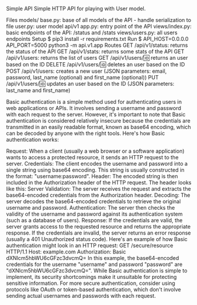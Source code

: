 Simple API
Simple HTTP API for playing with User model.

Files
models/
base.py: base of all models of the API - handle serialization to file
user.py: user model
api/v1
app.py: entry point of the API
views/index.py: basic endpoints of the API: /status and /stats
views/users.py: all users endpoints
Setup
$ pip3 install -r requirements.txt
Run
$ API_HOST=0.0.0.0 API_PORT=5000 python3 -m api.v1.app
Routes
GET /api/v1/status: returns the status of the API
GET /api/v1/stats: returns some stats of the API
GET /api/v1/users: returns the list of users
GET /api/v1/users/:id: returns an user based on the ID
DELETE /api/v1/users/:id: deletes an user based on the ID
POST /api/v1/users: creates a new user (JSON parameters: email, password, last_name (optional) and first_name (optional))
PUT /api/v1/users/:id: updates an user based on the ID (JSON parameters: last_name and first_name)

Basic authentication is a simple method used for authenticating users in web applications or APIs. It involves sending a username and password with each request to the server. However, it's important to note that Basic authentication is considered relatively insecure because the credentials are transmitted in an easily readable format, known as base64 encoding, which can be decoded by anyone with the right tools.
Here's how Basic authentication works:

Request: When a client (usually a web browser or a software application) wants to access a protected resource, it sends an HTTP request to the server.
Credentials: The client encodes the username and password into a single string using base64 encoding. This string is usually constructed in the format: "username:password".
Header: The encoded string is then included in the Authorization header of the HTTP request. The header looks like this:
Server Validation: The server receives the request and extracts the base64-encoded credentials from the Authorization header.
Decoding: The server decodes the base64-encoded credentials to retrieve the original username and password.
Authentication: The server then checks the validity of the username and password against its authentication system (such as a database of users).
Response: If the credentials are valid, the server grants access to the requested resource and returns the appropriate response. If the credentials are invalid, the server returns an error response (usually a 401 Unauthorized status code).
Here's an example of how Basic authentication might look in an HTTP request:
GET /secure/resource HTTP/1.1
Host: example.com
Authorization: Basic dXNlcm5hbWU6cGFzc3dvcmQ=
In this example, the base64-encoded credentials for the username "username" and password "password" are "dXNlcm5hbWU6cGFzc3dvcmQ=".
While Basic authentication is simple to implement, its security shortcomings make it unsuitable for protecting sensitive information. For more secure authentication, consider using protocols like OAuth or token-based authentication, which don't involve sending actual usernames and passwords with each request.